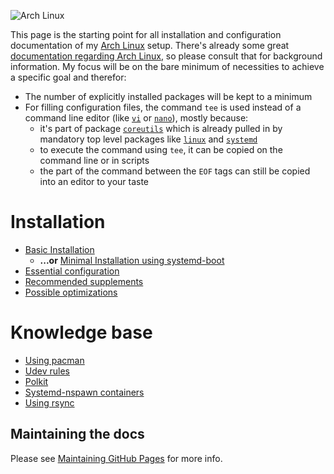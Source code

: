 ![Arch Linux](https://www.archlinux.org/static/logos/archlinux-logo-dark-scalable.518881f04ca9.svg)

This page is the starting point for all installation and configuration documentation of my [Arch Linux](https://www.archlinux.org/) setup.
There's already some great [documentation regarding Arch Linux](https://wiki.archlinux.org/), so please consult that for background information. My focus will be on the bare minimum of necessities to achieve a specific goal and therefor:
* The number of explicitly installed packages will be kept to a minimum
* For filling configuration files, the command `tee` is used instead of a command line editor (like [`vi`](https://www.archlinux.org/packages/core/x86_64/vi/) or [`nano`](https://www.archlinux.org/packages/core/x86_64/nano/)), mostly because:
  * it's part of package [`coreutils`](https://www.archlinux.org/packages/core/x86_64/coreutils/) which is already pulled in by mandatory top level packages like [`linux`](https://www.archlinux.org/packages/core/x86_64/linux/) and [`systemd`](https://www.archlinux.org/packages/core/x86_64/systemd/)
  * to execute the command using `tee`, it can be copied on the command line or in scripts
  * the part of the command between the `EOF` tags can still be copied into an editor to your taste

# Installation
* [Basic Installation](installation/basic-installation.md)
  * **...or** [Minimal Installation using systemd-boot](installation/minimal_installation.md)
* [Essential configuration](installation/essentials-installation.md)
* [Recommended supplements](installation/recommended-installation.md)
* [Possible optimizations](installation/optimizations.md)

# Knowledge base
* [Using pacman](using-pacman.md)
* [Udev rules](udev-rules.md)
* [Polkit](polkit.md)
* [Systemd-nspawn containers](systemd-nspawn-containers.md)
* [Using rsync](using-rsync.md)

## Maintaining the docs

Please see [Maintaining GitHub Pages](GitHubPages.md) for more info.
